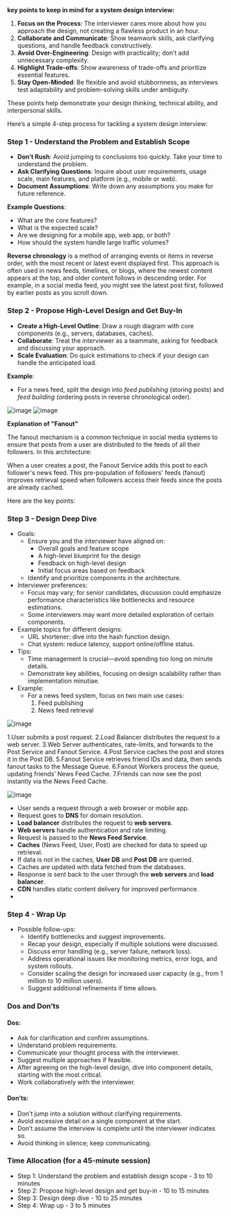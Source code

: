 **key points to keep in mind for a system design interview:**

1. **Focus on the Process**: The interviewer cares more about how you approach the design, not creating a flawless product in an hour.
2. **Collaborate and Communicate**: Show teamwork skills, ask clarifying questions, and handle feedback constructively.
3. **Avoid Over-Engineering**: Design with practicality; don’t add unnecessary complexity.
4. **Highlight Trade-offs**: Show awareness of trade-offs and prioritize essential features.
5. **Stay Open-Minded**: Be flexible and avoid stubbornness, as interviews test adaptability and problem-solving skills under ambiguity.

These points help demonstrate your design thinking, technical ability, and interpersonal skills.

Here’s a simple 4-step process for tackling a system design interview:

### Step 1 - **Understand the Problem and Establish Scope**
   - **Don’t Rush**: Avoid jumping to conclusions too quickly. Take your time to understand the problem.
   - **Ask Clarifying Questions**: Inquire about user requirements, usage scale, main features, and platform (e.g., mobile or web).
   - **Document Assumptions**: Write down any assumptions you make for future reference.

   **Example Questions**:
   - What are the core features?
   - What is the expected scale?
   - Are we designing for a mobile app, web app, or both?
   - How should the system handle large traffic volumes?
     
**Reverse chronology** is a method of arranging events or items in reverse order,
with the most recent or latest event displayed first. This approach is often used in news feeds, timelines, or blogs,
where the newest content appears at the top, and older content follows in descending order.
For example, in a social media feed, you might see the latest post first, followed by earlier posts as you scroll down.

### Step 2 - **Propose High-Level Design and Get Buy-In**
   - **Create a High-Level Outline**: Draw a rough diagram with core components (e.g., servers, databases, caches).
   - **Collaborate**: Treat the interviewer as a teammate, asking for feedback and discussing your approach.
   - **Scale Evaluation**: Do quick estimations to check if your design can handle the anticipated load.

   **Example**:
   - For a news feed, split the design into *feed publishing* (storing posts) and *feed building* (ordering posts in reverse chronological order).

![image](https://github.com/user-attachments/assets/ea2fa9de-ec8d-415b-a3ef-8bf5eef7ed06)
![image](https://github.com/user-attachments/assets/d8e4dd95-6061-4870-ae18-0da0d22d7cfd)

**Explanation of "Fanout"**

The fanout mechanism is a common technique in social media systems to ensure that posts from a user are distributed to the feeds of all their followers. In this architecture:

When a user creates a post, the Fanout Service adds this post to each follower's news feed.
This pre-population of followers' feeds (fanout) improves retrieval speed when followers access their feeds since the posts are already cached.


Here are the key points:

### Step 3 - Design Deep Dive
- Goals:
  - Ensure you and the interviewer have aligned on:
    - Overall goals and feature scope
    - A high-level blueprint for the design
    - Feedback on high-level design
    - Initial focus areas based on feedback
  - Identify and prioritize components in the architecture.
- Interviewer preferences:
  - Focus may vary; for senior candidates, discussion could emphasize performance characteristics like bottlenecks and resource estimations.
  - Some interviewers may want more detailed exploration of certain components.
- Example topics for different designs:
  - URL shortener: dive into the hash function design.
  - Chat system: reduce latency, support online/offline status.
- Tips:
  - Time management is crucial—avoid spending too long on minute details.
  - Demonstrate key abilities, focusing on design scalability rather than implementation minutiae.
- Example:
  - For a news feed system, focus on two main use cases:
    1. Feed publishing
    2. News feed retrieval
    
![image](https://github.com/user-attachments/assets/732d1544-15b6-4248-86d4-6b666a17287c)

1.User submits a post request.
2.Load Balancer distributes the request to a web server.
3.Web Server authenticates, rate-limits, and forwards to the Post Service and Fanout Service.
4.Post Service caches the post and stores it in the Post DB.
5.Fanout Service retrieves friend IDs and data, then sends fanout tasks to the Message Queue.
6.Fanout Workers process the queue, updating friends’ News Feed Cache.
7.Friends can now see the post instantly via the News Feed Cache.

![image](https://github.com/user-attachments/assets/b30dce2b-6149-4cf8-9dcb-c82e3514fd36)

- User sends a request through a web browser or mobile app.
- Request goes to **DNS** for domain resolution.
- **Load balancer** distributes the request to **web servers**.
- **Web servers** handle authentication and rate limiting.
- Request is passed to the **News Feed Service**.
- **Caches** (News Feed, User, Post) are checked for data to speed up retrieval.
- If data is not in the caches, **User DB** and **Post DB** are queried.
- Caches are updated with data fetched from the databases.
- Response is sent back to the user through the **web servers** and **load balancer**.
- **CDN** handles static content delivery for improved performance.
- 
### Step 4 - Wrap Up
- Possible follow-ups:
  - Identify bottlenecks and suggest improvements.
  - Recap your design, especially if multiple solutions were discussed.
  - Discuss error handling (e.g., server failure, network loss).
  - Address operational issues like monitoring metrics, error logs, and system rollouts.
  - Consider scaling the design for increased user capacity (e.g., from 1 million to 10 million users).
  - Suggest additional refinements if time allows.

### Dos and Don’ts
#### Dos:
- Ask for clarification and confirm assumptions.
- Understand problem requirements.
- Communicate your thought process with the interviewer.
- Suggest multiple approaches if feasible.
- After agreeing on the high-level design, dive into component details, starting with the most critical.
- Work collaboratively with the interviewer.

#### Don’ts:
- Don’t jump into a solution without clarifying requirements.
- Avoid excessive detail on a single component at the start.
- Don’t assume the interview is complete until the interviewer indicates so.
- Avoid thinking in silence; keep communicating.

### Time Allocation (for a 45-minute session)
- Step 1: Understand the problem and establish design scope - 3 to 10 minutes
- Step 2: Propose high-level design and get buy-in - 10 to 15 minutes
- Step 3: Design deep dive - 10 to 25 minutes
- Step 4: Wrap up - 3 to 5 minutes
